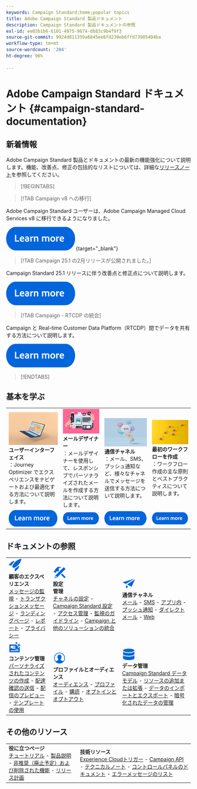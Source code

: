 ```yaml
---
keywords: Campaign Standard;home;popular topics
title: Adobe Campaign Standard 製品ドキュメント
description: Campaign Standard 製品ドキュメントの参照
exl-id: ee03b1b6-6101-4975-9674-db83c9b4f9f3
source-git-commit: 9924d811359a6845ee6fd230eb6ffd73985404ba
workflow-type: tm+mt
source-wordcount: '284'
ht-degree: 96%

---
```


# Adobe Campaign Standard ドキュメント {#campaign-standard-documentation}

## 新着情報

Adobe Campaign Standard 製品とドキュメントの最新の機能強化について説明します。機能、改善点、修正の包括的なリストについては、詳細な[リリースノート](rn/using/release-notes.md)を参照してください。

>[!BEGINTABS]

>[!TAB Campaign v8 への移行]

Adobe Campaign Standard ユーザーは、Adobe Campaign Managed Cloud Services v8 に移行できるようになりました。

[![画像](assets/do-not-localize/learn-more-button.svg)](https://experienceleague.adobe.com/ja/docs/campaign-web/acs-to-ac/home){target="_blank"}

>[!TAB Campaign 25.1 の2月リリースが公開されました。]

Campaign Standard 25.1 リリースに伴う改善点と修正点について説明します。

[![画像](assets/do-not-localize/learn-more-button.svg)](rn/using/release-notes.md)

>[!TAB Campaign - RTCDP の統合]

Campaign と Real-time Customer Data Platform（RTCDP）間でデータを共有する方法について説明します。

[![画像](assets/do-not-localize/learn-more-button.svg)](integrating/using/get-started-sources-destinations.md)

>[!ENDTABS]

## 基本を学ぶ

<table style="table-layout:fixed">
  <tr style="border: 0;">
    <td>
    <a href="start/using/about-the-interface.md"><img src="assets/do-not-localize/start-interface.jpeg"></a>
    <div><strong>ユーザーインターフェイス</strong><br/>：Journey Optimizer でエクスペリエンスをナビゲートおよび最適化する方法について説明します。</div>
    </td>
    <td>
    <a href="designing/using/designing-content-in-adobe-campaign.md"><img src="assets/do-not-localize/start-designer.png"></a>
    <div><strong>メールデザイナー</strong><br/>：メールデザイナーを使用して、レスポンシブでパーソナライズされたメールを作成する方法について説明します。</div>
    </td>
    <td>
    <a href="channels/using/get-started-communication-channels.md"><img src="assets/do-not-localize/start-deliveries.jpeg"></a>
    <div><strong>通信チャネル</strong><br/>：メール、SMS、プッシュ通知など、様々なチャネルでメッセージを送信する方法について説明します。
    </td>
    <td>
    <a href="automating/using/building-a-workflow.md"><img src="assets/do-not-localize/start-workflows.jpeg"></a>
    <div><strong>最初のワークフローを作成</strong><br/>：ワークフロー作成の主な原則とベストプラクティスについて説明します。</div>
    </td>
  </tr>
  <tr style="border: 0;">
    <td align="center"><a href="start/using/about-the-interface.md"><img src="assets/do-not-localize/learn-more-button.svg"></a></td>
    <td align="center"><a href="designing/using/designing-content-in-adobe-campaign.md"><img src="assets/do-not-localize/learn-more-button.svg"></a></td>
    <td align="center"><a href="channels/using/get-started-communication-channels.md"><img src="assets/do-not-localize/learn-more-button.svg"></a></td>
    <td align="center"><a href="automating/using/building-a-workflow.md"><img src="assets/do-not-localize/learn-more-button.svg"></a></td>
    </tr>
</table>

## ドキュメントの参照

<table style="table-layout:auto">
  <tr style="border: 0;">
    <td>
      <img src="assets/do-not-localize/icon-quick-start.svg" width="35px"><br/>
      <strong>顧客のエクスペリエンス</strong><br/><a href="sending/using/track-and-monitor.md">メッセージの監視</a> - <a href="channels/using/getting-started-with-transactional-msg.md">トランザクションメッセージ</a> - <a href="channels/using/getting-started-with-landing-pages.md">ランディングページ</a> - <a href="reporting/using/about-dynamic-reports.md">レポート</a> - <a href="start/using/privacy-management.md">プライバシー</a>
    </td>
    <td>
      <img src="assets/do-not-localize/icon-configure.svg" width="35px"><br/>
      <strong>設定<br/>管理</strong><br/><a href="administration/using/about-channel-configuration.md">チャネルの設定</a> - <a href="administration/using/about-campaign-standard-settings.md">Campaign Standard 設定</a> - <a href="administration/using/about-access-management.md">アクセス管理</a> - <a href="administration/using/monitoring-guidelines.md">監視のガイドライン</a> - <a href="integrating/using/get-started-campaign-integrations.md">Campaign と他のソリューションの統合</a>
    </td>
    <td>
      <img src="assets/do-not-localize/icon-campaign.svg" width="35px"><br/>
      <strong>通信チャネル</strong><br/><a href="channels/using/about-emails.md">メール</a> - <a href="channels/using/about-sms-messages.md">SMS</a> - <a href="channels/using/about-in-app-messaging.md">アプリ内</a> - <a href="channels/using/about-push-notifications.md">プッシュ通知</a> - <a href="channels/using/about-direct-mail.md">ダイレクトメール</a> - <a href="channels/using/about-direct-mail.md">Web</a>
    </td>
  </tr>
  <tr style="border: 0;">
    <td>
      <img src="assets/do-not-localize/icon-content.svg" width="35px"><br/>
      <strong>コンテンツ管理</strong><br/><a href="sending/using/design-and-personalize.md">パーソナライズされたコンテンツの作成</a> - <a href="sending/using/sending-proofs.md">配達確認の送信</a> - <a href="sending/using/previewing-messages.md">配信のプレビュー</a> - <a href="sending/using/use-templates.md">テンプレートの使用</a>
    </td>
    <td>
      <img src="assets/do-not-localize/icon_profile-audience.svg" width="35px"><br/>
      <strong>プロファイルとオーディエンス</strong><br/><a href="audiences/using/about-audiences.md">オーディエンス</a> - <a href="audiences/using/about-profiles.md">プロファイル</a> - <a href="audiences/using/about-subscriptions.md">購読</a> - <a href="audiences/using/about-opt-in-and-opt-out-in-campaign.md">オプトインとオプトアウト</a>
    </td>
    <td>
      <img src="assets/do-not-localize/icon-data.svg" width="35px"><br/>
      <strong>データ管理</strong><br/><a href="developing/using/data-model-concepts.md">Campaign Standard データモデル</a> - <a href="developing/using/key-steps-to-add-a-resource.md">リソースの追加または拡張</a> - <a href="automating/using/about-data-import-and-export.md">データのインポートとエクスポート</a> - <a href="automating/using/managing-encrypted-data.md">暗号化されたデータの管理</a>
    </td>
  </tr>
</table>

## その他のリソース

<table style="table-layout:fixed"><tr style="border: 0;">
<td><strong>役に立つページ</strong><br/>
<a href="https://experienceleague.adobe.com/docs/campaign-standard-learn/tutorials/overview.html?lang=ja" target="_blank">チュートリアル</a> - <a href="https://helpx.adobe.com/jp/legal/product-descriptions/campaign-standard.html" target="_blank">製品説明</a> - <a href="rn/using/deprecated-features.md">非推奨（廃止予定）および削除された機能</a> - <a href="rn/using/release-planning.md">リリース計画</a>
</td>
<td><strong>技術リソース</strong><br/>
<a href="integrating/using/about-adobe-experience-cloud-triggers.md">Experience Cloudトリガー</a> - <a href="api/using/get-started-apis.md">Campaign API</a> - <a href="https://helpx.adobe.com/jp/campaign/kb/acs-article-list.html" target="blank">テクニカルノート</a> - <a href="https://experienceleague.adobe.com/docs/control-panel/using/control-panel-home.html?lang=ja" target="_blank">コントロールパネルのドキュメント</a> - <a href="https://experienceleague.adobe.com/developer/campaign-errors/error_codes.html?lang=ja">エラーメッセージのリスト</a>
</td>
</tr></table>
